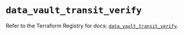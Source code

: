 # `data_vault_transit_verify`

Refer to the Terraform Registry for docs: [`data_vault_transit_verify`](https://registry.terraform.io/providers/hashicorp/vault/5.0.0/docs/data-sources/transit_verify).
